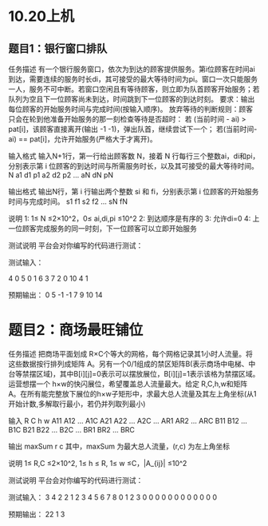 # 10.20上机
## 题目1：银行窗口排队
任务描述
有一个银行服务窗口，依次为到达的顾客提供服务。第i位顾客在时间ai到达，需要连续的服务时长di，其可接受的最大等待时间为pi。窗口一次只能服务一人，服务不可中断。若窗口空闲且有等待顾客，则立即为队首顾客开始服务；若队列为空且下一位顾客尚未到达，时间跳到下一位顾客的到达时刻。
要求：输出每位顾客的开始服务时间与完成时间(按输入顺序)。
放弃等待的判断规则：顾客只会在轮到他准备开始服务的那一刻检查等待是否超时：
若 (当前时间 - ai) > pat[i]，该顾客直接离开(输出 -1 -1)，弹出队首，继续尝试下一个；
若(当前时间- ai)  == pat[i]，允许开始服务(严格大于才离开)。

输入格式
输入N+1行，第一行给出顾客数 N，接着 N 行每行三个整数ai，di和pi，分别表示第 i 位顾客的到达时间与所需服务时长，以及其可接受的最大等待时间。
N
a1 d1 p1
a2 d2 p2
...
aN dN pN

输出格式
输出N行，第 i 行输出两个整数 si 和 fi，分别表示第 i 位顾客的开始服务时间与完成时间。
s1 f1
s2 f2
...
sN fN

说明
1: 1≤ N ≤2×10^2，0≤ ai,di,pi ≤10^2
2: 到达顺序是有序的
3: 允许di=0
4: 上一位顾客完成服务的同一时刻，下一位顾客可以立即开始服务

测试说明
平台会对你编写的代码进行测试：

测试输入：

4
0 5 0
1 6 3
7 2 0
10 4 1

预期输出：
0 5
-1 -1
7 9
10 14


# 题目2：商场最旺铺位
任务描述
把商场平面划成 R×C个等大的网格，每个网格记录其1小时人流量。将这些数据按行排列成矩阵 A。另有一个0/1组成的禁区矩阵B(表示商场中电梯、中台等禁摆区域)，其中B[i][j]=0表示可以摆放展位，B[i][j]=1表示该格为禁摆区域。
运营想摆一个 h×w的快闪展位，希望覆盖总人流量最大。给定 R,C,h,w和矩阵 A。在所有能完整放下展位的h×w子矩形中，求最大总人流量及其左上角坐标(从1开始计数,多解取行最小，若仍并列取列最小)

输入
R C h w
A11 A12 ... A1C
A21 A22 ... A2C
...
AR1 AR2 ... ARC
B11 B12 ... B1C
B21 B22 ... B2C
...
BR1 BR2 ... BRC

输出
maxSum r c
其中，maxSum 为最大总人流量，(r,c) 为左上角坐标

说明
1≤ R,C ≤2×10^2, 1≤ h ≤ R, 1≤ w ≤C，|A_{ij}| ≤10^2

测试说明
平台会对你编写的代码进行测试：

测试输入：
3 4 2 2
1 2 3 4
5 6 7 8
0 1 2 3
0 0 0 0
0 0 0 0
0 0 0 0

预期输出：
22 1 3